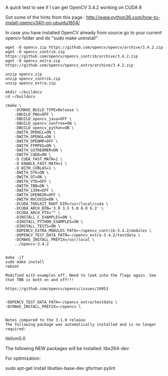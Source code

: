 

A quick test to see if I can get OpenCV 3.4.2 working on CUDA 8

Got some of the hints from this page : http://www.python36.com/how-to-install-opencv340-on-ubuntu1604/

In case you have installed OpenCV already from source go to your current opencv folder and do "sudo make uninstall"
```
wget -O opencv.zip https://github.com/opencv/opencv/archive/3.4.2.zip
wget -O opencv_contrib.zip https://github.com/opencv/opencv_contrib/archive/3.4.2.zip
wget -O opencv_extra.zip https://github.com/opencv/opencv_extra/archive/3.4.2.zip

unzip opencv.zip
unzip opencv_contrib.zip
unzip opencv_extra.zip

mkdir ~/buildocv
cd ~/buildocv

cmake \
    -DCMAKE_BUILD_TYPE=Release \
    -DBUILD_PNG=OFF \
    -DBUILD_opencv_java=OFF \
    -DBUILD_opencv_nonfree=ON \
    -DBUILD_opencv_python=ON \
    -DWITH_OPENCL=ON \
    -DWITH_OPENGL=ON \
    -DWITH_OPENMP=OFF \
    -DWITH_FFMPEG=ON \
    -DWITH_GSTREAMER=ON \
    -DWITH_CUDA=ON \
    -D CUDA_FAST_MATH=1 \
    -D ENABLE_FAST_MATH=1 \
    -D WITH_CUBLAS=1 \
    -DWITH_GTK=ON \
    -DWITH_QT=ON \
    -DWITH_VTK=OFF \
    -DWITH_TBB=ON \
    -DWITH_1394=OFF \
    -DWITH_OPENEXR=OFF \
    -DWITH_NVCUVID=ON \
    -DCUDA_TOOLKIT_ROOT_DIR=/usr/local/cuda \
    -DCUDA_ARCH_BIN='3.0 3.5 5.0 6.0 6.2' \
    -DCUDA_ARCH_PTX="" \
    -DINSTALL_C_EXAMPLES=ON \
    -DINSTALL_PYTHON_EXAMPLES=ON \
    -DINSTALL_TESTS=ON \
    -DOPENCV_EXTRA_MODULES_PATH=~/opencv_contrib-3.4.2/modules \
    -DOPENCV_TEST_DATA_PATH=~/opencv_extra-3.4.2/testdata \
    -DCMAKE_INSTALL_PREFIX=/usr/local \
    ../opencv-3.4.2


make -j7
sudo make install
reboot

Modified with examples off. Need to look into the flags again. See that TBB is both on and off!!!

https://github.com/opencv/opencv/issues/10953


```
    -DOPENCV_TEST_DATA_PATH=~/opencv_extra/testdata \
    -DCMAKE_INSTALL_PREFIX=~/opencv \
    
    
    Notes compared to the 3.1.0 release
    The following package was automatically installed and is no longer required:
  libllvm5.0
  
  The following NEW packages will be installed:
  libx264-dev

For optimization:

sudo apt-get install libatlas-base-dev gfortran pylint



